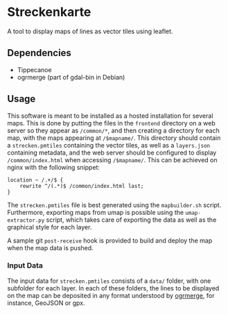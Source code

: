 # Streckenkarte

A tool to display maps of lines as vector tiles using leaflet.


## Dependencies

* Tippecanoe 
* ogrmerge (part of gdal-bin in Debian)

## Usage

This software is meant to be installed as a hosted installation for
several maps. This is done by putting the files in the `frontend`
directory on a web server so they appear as `/common/*`, and then
creating a directory for each map, with the maps appearing at
`/$mapname/`. This directory should contain a `strecken.pmtiles`
containing the vector tiles, as well as a `layers.json` containing
metadata, and the web server should be configured to display
`/common/index.html` when accessing `/$mapname/`. This can be achieved
on nginx with the following snippet:

```
location ~ /.+/$ {
	rewrite ^/(.*)$ /common/index.html last; 
}
```

The `strecken.pmtiles` file is best generated using the
`mapbuilder.sh` script. Furthermore, exporting maps from umap is
possible using the `umap-extractor.py` script, which takes care of
exporting the data as well as the graphical style for each layer. 

A sample git `post-receive` hook is provided to build and deploy the
map when the map data is pushed.

### Input Data

The input data for `strecken.pmtiles` consists of a `data/` folder,
with one subfolder for each layer. In each of these folders, the lines
to be displayed on the map can be deposited in any format understood
by [ogrmerge](https://gdal.org/programs/ogrmerge.html), for instance,
GeoJSON or gpx. 


